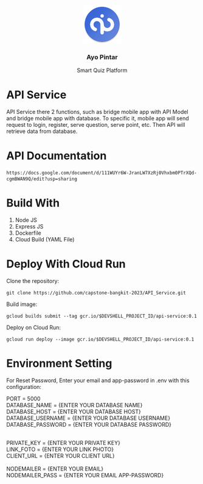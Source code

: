 <br/>
<p align="center">
  <a href="https://github.com/ShaanCoding/ReadME-Generator">
    <img src="https://raw.githubusercontent.com/capstone-bangkit-2023/mobile-app/main/app/src/main/res/mipmap-xxxhdpi/ic_launcher_round.png" alt="Logo" width="100" height="100">
  </a>

  <h3 align="center">Ayo Pintar</h3>

  <p align="center">
    Smart Quiz Platform

# API Service
API Service there 2 functions, such as bridge mobile app with API Model and bridge mobile app with database. To specific it, mobile app will send request to login, register, serve question, serve point, etc. Then API will retrieve data from database.

# API Documentation
```
https://docs.google.com/document/d/111WUYr6W-JranLW7XzRj0Vhxbm0PTrXQd-cgmBWAN9Q/edit?usp=sharing
```
  
# Build With
1. Node JS
2. Express JS
3. Dockerfile
4. Cloud Build (YAML File)

# Deploy With Cloud Run
Clone the repository: 
```
git clone https://github.com/capstone-bangkit-2023/API_Service.git
```
Build image:
```
gcloud builds submit --tag gcr.io/$DEVSHELL_PROJECT_ID/api-service:0.1
```
Deploy on Cloud Run:
```
gcloud run deploy --image gcr.io/$DEVSHELL_PROJECT_ID/api-service:0.1
```
  
# Environment Setting
For Reset Password, Enter your email and app-password in .env with this configuration:
  
PORT = 5000
  <br/>
DATABASE_NAME = {ENTER YOUR DATABASE NAME}
  <br/>
DATABASE_HOST = {ENTER YOUR DATABASE HOST}
  <br/>
DATABASE_USERNAME = {ENTER YOUR DATABASE USERNAME}
  <br/>
DATABASE_PASSWORD = {ENTER YOUR DATABASE PASSWORD}
  <br/><br/>

PRIVATE_KEY = {ENTER YOUR PRIVATE KEY}
  <br/>
LINK_FOTO = {ENTER YOUR LINK PHOTO}
  <br/>
CLIENT_URL = {ENTER YOUR CLIENT URL}
  <br/><br/>
NODEMAILER = {ENTER YOUR EMAIL}
  <br/>
NODEMAILER_PASS = {ENTER YOUR EMAIL APP-PASSWORD}
